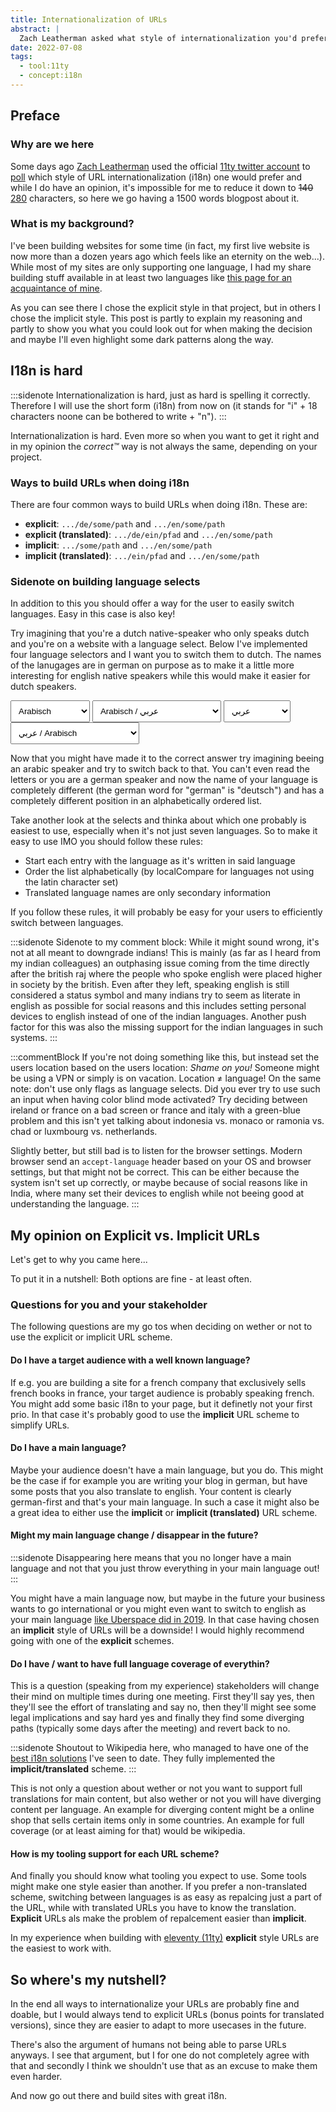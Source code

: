 ```yaml
---
title: Internationalization of URLs
abstract: |
  Zach Leatherman asked what style of internationalization you'd prefer (explicit or implicit) and my response just doesn't fit in 280 characters.
date: 2022-07-08
tags:
  - tool:11ty
  - concept:i18n
---
```


## Preface

### Why are we here

Some days ago [Zach Leatherman][twitter:zachleat] used the official [11ty twitter account][twitter:11ty] to [poll][11ty_poll] which style of URL internationalization (i18n) one would prefer and while I do have an opinion, it's impossible for me to reduce it down to <del>140</del> <ins>280</ins> characters, so here we go having a 1500 words blogpost about it.

### What is my background?

I've been building websites for some time (in fact, my first live website is now more than a dozen years ago which feels like an eternity on the web...). While most of my sites are only supporting one language, I had my share building stuff available in at least two languages like [this page for an acquaintance of mine][klassikrohbau].

As you can see there I chose the explicit style in that project, but in others I chose the implicit style. This post is partly to explain my reasoning and partly to show you what you could look out for when making the decision and maybe I'll even highlight some dark patterns along the way.

## I18n is hard

:::sidenote
Internationalization is hard, just as hard is spelling it correctly. Therefore I will use the short form (i18n) from now on (it stands for "i" + 18 characters noone can be bothered to write + "n").
:::

Internationalization is hard. Even more so when you want to get it right and in my opinion the _correct™️_ way is not always the same, depending on your project.

### Ways to build URLs when doing i18n

There are four common ways to build URLs when doing i18n. These are:

- **explicit**: `.../de/some/path` and `.../en/some/path`
- **explicit (translated)**: `.../de/ein/pfad` and `.../en/some/path`
- **implicit**: `.../some/path` and `.../en/some/path`
- **implicit (translated)**: `.../ein/pfad` and `.../en/some/path`

### Sidenote on building language selects

In addition to this you should offer a way for the user to easily switch languages.
Easy in this case is also key!

Try imagining that you're a dutch native-speaker who only speaks dutch and you're on a website with a language select.
Below I've implemented four language selectors and I want you to switch them to dutch.
The names of the lanugages are in german on purpose as to make it a little more interesting for english native speakers while this would make it easier for dutch speakers.

<style>
  select {
    padding: .5rem;
  }
</style>

<select id="lang-select-german" pattern="Niederländisch">
  <option>Arabisch</option>
  <option>Deutsch</option>
  <option>Englisch</option>
  <option>Französisch</option>
  <option>Italienisch</option>
  <option>Niederländisch</option>
  <option>Polnisch</option>
</select>

<select id="lang-select-german-native">
  <option>Arabisch / عربي</option>
  <option>Deutsch / Deutsch</option>
  <option>Englisch / English</option>
  <option>Französisch / Français</option>
  <option>Italienisch / Italiano</option>
  <option>Niederländisch / Nederlands</option>
  <option>Polnisch / Polski</option>
</select>

<select id="lang-select-native">
  <option>عربي</option>
  <option>Deutsch</option>
  <option>English</option>
  <option>Français</option>
  <option>Italiano</option>
  <option>Nederlands</option>
  <option>Polski</option>
</select>

<select id="lang-select-german-native">
  <option>عربي / Arabisch</option>
  <option>Deutsch / Deutsch</option>
  <option>English / Englisch</option>
  <option>Français / Französisch</option>
  <option>Italiano / Italienisch</option>
  <option>Nederlands / Niederländisch</option>
  <option>Polski / Polnisch</option>
</select>

Now that you might have made it to the correct answer try imagining beeing an arabic speaker and try to switch back to that. You can't even read the letters or you are a german speaker and now the name of your language is completely different (the german word for "german" is "deutsch") and has a completely different position in an alphabetically ordered list.

Take another look at the selects and thinka about which one probably is easiest to use, especially when it's not just seven languages. So to make it easy to use IMO you should follow these rules:

- Start each entry with the language as it's written in said language
- Order the list alphabetically (by localCompare for languages not using the latin character set)
- Translated language names are only secondary information

If you follow these rules, it will probably be easy for your users to efficiently switch between languages.

:::sidenote
Sidenote to my comment block: While it might sound wrong, it's not at all meant to downgrade indians! This is mainly (as far as I heard from my indian colleagues) an outphasing issue coming from the time directly after the british raj where the people who spoke english were placed higher in society by the british. Even after they left, speaking english is still considered a status symbol and many indians try to seem as literate in english as possible for social reasons and this includes setting personal devices to english instead of one of the indian languages. Another push factor for this was also the missing support for the indian languages in such systems.
:::

:::commentBlock
If you're not doing something like this, but instead set the users location based on the users location: _Shame on you!_ Someone might be using a VPN or simply is on vacation. Location ≠ language! On the same note: don't use only flags as language selects. Did you ever try to use such an input when having color blind mode activated? Try deciding between ireland or france on a bad screen or france and italy with a green-blue problem and this isn't yet talking about indonesia vs. monaco or ramonia vs. chad or luxmbourg vs. netherlands.

Slightly better, but still bad is to listen for the browser settings. Modern browser send an `accept-language` header based on your OS and browser settings, but that might not be correct. This can be either because the system isn't set up correctly, or maybe because of social reasons like in India, where many set their devices to english while not beeing good at understanding the language.
:::

## My opinion on Explicit vs. Implicit URLs

Let's get to why you came here...

To put it in a nutshell: Both options are fine - at least often.

### Questions for you and your stakeholder

The following questions are my go tos when deciding on wether or not to use the explicit or implicit URL scheme.

#### Do I have a target audience with a well known language?

If e.g. you are building a site for a french company that exclusively sells french books in france, your target audience is probably speaking french. You might add some basic i18n to your page, but it definetly not your first prio. In that case it's probably good to use the **implicit** URL scheme to simplify URLs.

#### Do I have a main language?

Maybe your audience doesn't have a main language, but you do. This might be the case if for example you are writing your blog in german, but have some posts that you also translate to english. Your content is clearly german-first and that's your main language. In such a case it might also be a great idea to either use the **implicit** or **implicit (translated)** URL scheme.

#### Might my main language change / disappear in the future?

:::sidenote
Disappearing here means that you no longer have a main language and not that you just throw everything in your main language out!
:::

You might have a main language now, but maybe in the future your business wants to go international or you might even want to switch to english as your main language [like Uberspace did in 2019][uberspace:lang_switch]. In that case having chosen an **implicit** style of URLs will be a downside! I would highly recommend going with one of the **explicit** schemes.

#### Do I have / want to have full language coverage of everythin?

This is a question (speaking from my experience) stakeholders will change their mind on multiple times during one meeting. First they'll say yes, then they'll see the effort of translating and say no, then they'll might see some legal implications and say hard yes and finally they find some diverging paths (typically some days after the meeting) and revert back to no.

:::sidenote
Shoutout to Wikipedia here, who managed to have one of the [best i18n solutions][wikipedia:rsa] I've seen to date. They fully implemented the **implicit/translated** scheme.
:::

This is not only a question about wether or not you want to support full translations for main content, but also wether or not you will have diverging content per language. An example for diverging content might be a online shop that sells certain items only in some countries. An example for full coverage (or at least aiming for that) would be wikipedia.

#### How is my tooling support for each URL scheme?

And finally you should know what tooling you expect to use. Some tools might make one style easier than another.
If you prefer a non-translated scheme, switching between languages is as easy as repalcing just a part of the URL, while with translated URLs you have to know the translation. **Explicit** URLs als make the problem of repalcement easier than **implicit**.

In my experience when building with [eleventy (11ty)][11ty] **explicit** style URLs are the easiest to work with.

## So where's my nutshell?

In the end all ways to internationalize your URLs are probably fine and doable, but I would always tend to explicit URLs (bonus points for translated versions), since they are easier to adapt to more usecases in the future.

There's also the argument of humans not being able to parse URLs anyways. I see that argument, but I for one do not completely agree with that and secondly I think we shouldn't use that as an excuse to make them even harder.

And now go out there and build sites with great i18n.

[twitter:zachleat]: https://twitter.com/zachleat "Twitter Account of Zach Leatherman"
[twitter:11ty]: https://twitter.com/eleven_ty "Twitter Account of Eleventy (11ty)"
[11ty_poll]: https://twitter.com/eleven_ty/status/1544792312949063680 "Twitter poll asking for explicit vs. implicit URL internationalization"
[klassikrohbau]: https://klassikrohbau.de/pages/en/idee/ "Klassikrohbau website that I've built in the past"
[uberspace:lang_switch]: https://blog.uberspace.de/hello-world/ "Uberspace starts supporting english as their main language"
[wikipedia:rsa]: https://en.wikipedia.org/wiki/RSA_(cryptosystem) "Wikipedia entry for RSA"
[11ty]: https://www.11ty.dev/ "Official Eleventy (11ty) Website"
